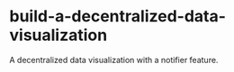 # build-a-decentralized-data-visualization
A decentralized data visualization with a notifier feature.
